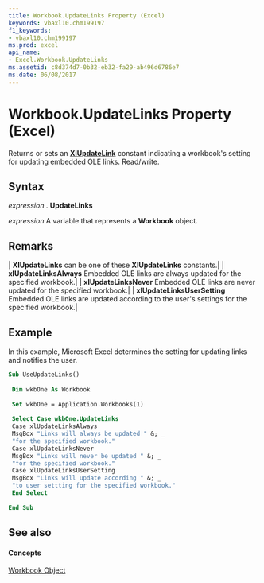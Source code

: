 ```yaml
---
title: Workbook.UpdateLinks Property (Excel)
keywords: vbaxl10.chm199197
f1_keywords:
- vbaxl10.chm199197
ms.prod: excel
api_name:
- Excel.Workbook.UpdateLinks
ms.assetid: c8d374d7-0b32-eb32-fa29-ab496d6786e7
ms.date: 06/08/2017
---
```



# Workbook.UpdateLinks Property (Excel)

Returns or sets an **[XlUpdateLink](xlupdatelinks-enumeration-excel.md)** constant indicating a workbook's setting for updating embedded OLE links. Read/write.


## Syntax

 _expression_ . **UpdateLinks**

 _expression_ A variable that represents a **Workbook** object.


## Remarks





| **XlUpdateLinks** can be one of these **XlUpdateLinks** constants.|
| **xlUpdateLinksAlways** Embedded OLE links are always updated for the specified workbook.|
| **xlUpdateLinksNever** Embedded OLE links are never updated for the specified workbook.|
| **xlUpdateLinksUserSetting** Embedded OLE links are updated according to the user's settings for the specified workbook.|

## Example

In this example, Microsoft Excel determines the setting for updating links and notifies the user.


```vb
Sub UseUpdateLinks() 
 
 Dim wkbOne As Workbook 
 
 Set wkbOne = Application.Workbooks(1) 
 
 Select Case wkbOne.UpdateLinks 
 Case xlUpdateLinksAlways 
 MsgBox "Links will always be updated " &; _ 
 "for the specified workbook." 
 Case xlUpdateLinksNever 
 MsgBox "Links will never be updated " &; _ 
 "for the specified workbook." 
 Case xlUpdateLinksUserSetting 
 MsgBox "Links will update according " &; _ 
 "to user settting for the specified workbook." 
 End Select 
 
End Sub
```


## See also


#### Concepts


[Workbook Object](workbook-object-excel.md)

